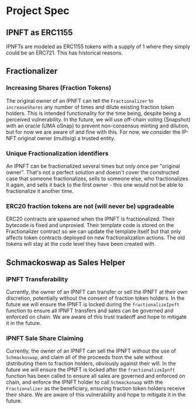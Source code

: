 # Project Spec

## IPNFT as ERC1155

IPNFTs are modeled as ERC1155 tokens with a supply of 1 where they simply could be an ERC721. This has historical reasons.

## Fractionalizer

### Increasing Shares (Fraction Tokens)

The original owner of an IPNFT can tell the `Fractionalizer` to `increaseShares` any number of times and dilute existing fraction token holders. This is intended functionality for the time being, despite being a perceived vulnerability. In the future, we will use off-chain voting (Snapshot) with an oracle (UMA oSnap) to prevent non-consensus minting and dilution, but for now we are aware of and fine with this. For now, we consider the IP-NFT original owner (multisig) a trusted entity.

### Unique Fractionalization identifiers

An IPNFT can be fractionalized several times but only once per "original owner". That's not a perfect solution and doesn't cover the constructed case that someone fractionalizes, sells to someone else, who fractionalizes it again, and sells it back to the first owner - this one would not be able to fractionalize it another time.

### ERC20 fraction tokens are not (will never be) upgradeable

ERC20 contracts are spawned when the IPNFT is fractionalized. Their bytecode is fixed and unproxied. Their template code is stored on the Fractionalizer contract so we can update the template itself but that only affects token contracts deployed on new fractionalization actions. The old tokens will stay at the code level they have been created with.

## Schmackoswap as Sales Helper

### IPNFT Transferability

Currently, the owner of an IPNFT can transfer or sell the IPNFT at their own discretion, potentially without the consent of fraction token holders. In the future we will ensure the IPNFT is locked during the `fractionalizeIpnft` function to ensure all IPNFT transfers and sales can be governed and enforced on chain. We are aware of this trust tradeoff and hope to mitigate it in the future.

### IPNFT Sale Share Claiming

Currently, the owner of an IPNFT can sell the IPNFT without the use of `Schmackoswap`, and claim all of the proceeds from the sale without distributing them to fraction holders, obviously against their will. In the future we will ensure the IPNFT is locked after the `fractionalizeIpnft` function has been called to ensure all sales are governed and enforced on chain, and enforce the IPNFT holder to call `Schmackoswap` with the `Fractionalizer` as the beneficiary, ensuring fraction token holders receive their share. We are aware of this vulnerability and hope to mitigate it in the future.
